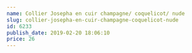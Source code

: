 ```yaml
---
name: Collier Josepha en cuir champagne/ coquelicot/ nude
slug: collier-josepha-en-cuir-champagne-coquelicot-nude
id: 6233
publish_date: 2019-02-20 18:06:10
price: 26
---
```

